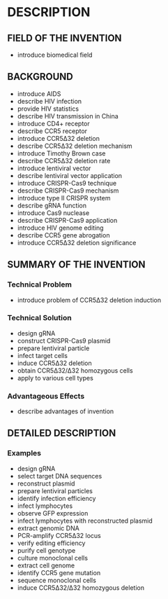 # DESCRIPTION

## FIELD OF THE INVENTION

- introduce biomedical field

## BACKGROUND

- introduce AIDS
- describe HIV infection
- provide HIV statistics
- describe HIV transmission in China
- introduce CD4+ receptor
- describe CCR5 receptor
- introduce CCR5Δ32 deletion
- describe CCR5Δ32 deletion mechanism
- introduce Timothy Brown case
- describe CCR5Δ32 deletion rate
- introduce lentiviral vector
- describe lentiviral vector application
- introduce CRISPR-Cas9 technique
- describe CRISPR-Cas9 mechanism
- introduce type II CRISPR system
- describe gRNA function
- introduce Cas9 nuclease
- describe CRISPR-Cas9 application
- introduce HIV genome editing
- describe CCR5 gene abrogation
- introduce CCR5Δ32 deletion significance

## SUMMARY OF THE INVENTION

### Technical Problem

- introduce problem of CCR5Δ32 deletion induction

### Technical Solution

- design gRNA
- construct CRISPR-Cas9 plasmid
- prepare lentiviral particle
- infect target cells
- induce CCR5Δ32 deletion
- obtain CCR5Δ32/Δ32 homozygous cells
- apply to various cell types

### Advantageous Effects

- describe advantages of invention

## DETAILED DESCRIPTION

### Examples

- design gRNA
- select target DNA sequences
- reconstruct plasmid
- prepare lentiviral particles
- identify infection efficiency
- infect lymphocytes
- observe GFP expression
- infect lymphocytes with reconstructed plasmid
- extract genomic DNA
- PCR-amplify CCR5Δ32 locus
- verify editing efficiency
- purify cell genotype
- culture monoclonal cells
- extract cell genome
- identify CCR5 gene mutation
- sequence monoclonal cells
- induce CCR5Δ32/Δ32 homozygous deletion

